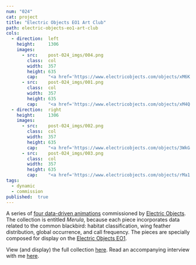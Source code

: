 ```yaml
---
num: "024"
cat: project
title: "Electric Objects EO1 Art Club"
path: electric-objects-eo1-art-club
cols:
  - direction:  left
    height:     1306
    images:
      - src:    post-024_imgs/004.png
        class:  col
        width:  357
        height: 635
        cap:    "<a href='https://www.electricobjects.com/objects/xM6K'>004</a>"
      - src:    post-024_imgs/001.png
        class:  col
        width:  357
        height: 635
        cap:    "<a href='https://www.electricobjects.com/objects/xM4Q'>002</a>"
  - direction:  right
    height:     1306
    images:
      - src:    post-024_imgs/002.png
        class:  col
        width:  357
        height: 635
        cap:    "<a href='https://www.electricobjects.com/objects/3WkG'>001</a>"
      - src:    post-024_imgs/003.png
        class:  col
        width:  357
        height: 635
        cap:    "<a href='https://www.electricobjects.com/objects/rMa1'>003</a>"
tags:
  - dynamic
  - commission
published:  true
---
```

A series of [four data-driven animations](https://www.electricobjects.com/collections/67) commissioned by [Electric Objects](https://www.electricobjects.com/). The collection is entitled _Merula_, because each piece incorporates data related to the common blackbird: habitat classification, wing feather distribution, global occurrence, and call frequency. The pieces are specially composed for display on the [Electric Objects EO1](http://shop.electricobjects.com/).

View (and display) the full collection [here](https://www.electricobjects.com/collections/67). Read an accompanying interview with me [here](http://zine.electricobjects.com/interviews/emily-fuhrman).